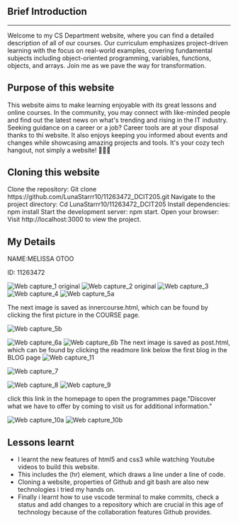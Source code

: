 <h2>Brief Introduction </h2>
<hr>
Welcome to my CS Department website, where you can find a detailed description of all of our courses. Our curriculum emphasizes project-driven learning with the focus on real-world examples, covering fundamental subjects including object-oriented programming, variables, functions, objects, and arrays. Join me as we pave the way for transformation.

<h2>Purpose of this website</h2>
 This website aims to make learning enjoyable with its great lessons and online courses. In the community, you may connect with like-minded people and find out the latest news on what's trending and rising in the IT industry. Seeking guidance on a career or a job? Career tools are at your disposal thanks to thi website. It also enjoys keeping you informed about events and changes while showcasing amazing projects and tools. It's your cozy tech hangout, not simply a website! 🚀👩‍💻
 
<h2>Cloning this website</h2>
Clone the repository: Git clone https://github.com/LunaStarrr10/11263472_DCIT205.git Navigate to the project directory: Cd LunaStarrr10/11263472_DCIT205
Install dependencies: npm install
Start the development server: npm start.
Open your browser: Visit http://localhost:3000 to view the project.

<h2>My Details</h2>
<p> NAME:MELISSA OTOO</p>
 <p>ID: 11263472</p>

![Web capture_1 original](https://github.com/LunaStarrr10/11263472_DCIT205/assets/124188093/34e236a6-a615-4306-986a-fb5184998c56)
![Web capture_2 original](https://github.com/LunaStarrr10/11263472_DCIT205/assets/124188093/4a8e7147-4cab-4dbf-9fde-6e3d6452ba02)
![Web capture_3](https://github.com/LunaStarrr10/11263472_DCIT205/assets/124188093/df2211ef-a2e1-4a97-9059-a44478547bf0)
![Web capture_4](https://github.com/LunaStarrr10/11263472_DCIT205/assets/124188093/d298164a-ea52-4fa5-9e96-19a8fcabccb1)
![Web capture_5a](https://github.com/LunaStarrr10/11263472_DCIT205/assets/124188093/29b8e59a-b85f-42eb-9e9c-0f88ad11d14d)
<p>The next image is saved as innercourse.html, which can be found by clicking the first picture in the COURSE page.</p>

![Web capture_5b](https://github.com/LunaStarrr10/11263472_DCIT205/assets/124188093/de6ba33b-0239-43e8-9369-c78038f3a3a5)

![Web capture_6a](https://github.com/LunaStarrr10/11263472_DCIT205/assets/124188093/9078c8a9-91b2-44e9-8d51-8aa3ab59c421) 
![Web capture_6b](https://github.com/LunaStarrr10/11263472_DCIT205/assets/124188093/d9c0bc20-355e-46b4-911d-5dd8939ad976)
The next image is saved as post.html, which can be found by clicking the readmore link below the first blog  in the BLOG page
![Web capture_11](https://github.com/LunaStarrr10/11263472_DCIT205/assets/124188093/c181bc1a-4dd2-4bff-8aaf-56e051351bec)

![Web capture_7](https://github.com/LunaStarrr10/11263472_DCIT205/assets/124188093/43406e87-1672-41ca-80ac-901af35c245d)

![Web capture_8](https://github.com/LunaStarrr10/11263472_DCIT205/assets/124188093/3d261e5f-500f-49a0-89d5-f0d346485d86)
![Web capture_9](https://github.com/LunaStarrr10/11263472_DCIT205/assets/124188093/8d7a595d-63ee-42f0-8ebc-352449e66117)

<p>click this link in the homepage to open the programmes page."Discover what we have to offer by coming to visit us for additional information." </p>

![Web capture_10a](https://github.com/LunaStarrr10/11263472_DCIT205/assets/124188093/36e9a43b-0a0b-4d30-9307-4ff764a3afa0)
![Web capture_10b](https://github.com/LunaStarrr10/11263472_DCIT205/assets/124188093/94be187b-8885-4034-8581-c8aa7e9d90a1)
<h2>Lessons learnt</h2>
<ul>
 <li>I learnt the new features of html5 and css3 while watching Youtube videos to build this website.</li>
 <li>This includes the (hr) element, which draws a line under a line of code.</li>
 <li>Cloning a website, properties of Github and git bash are also new technologies i tried my hands on.</li>
 <li>Finally i learnt how to use vscode terminal to make commits, check a status and add changes to a repository which are crucial in this age of technology because of the collaboration features Github provides.</li>
</ul>
 




